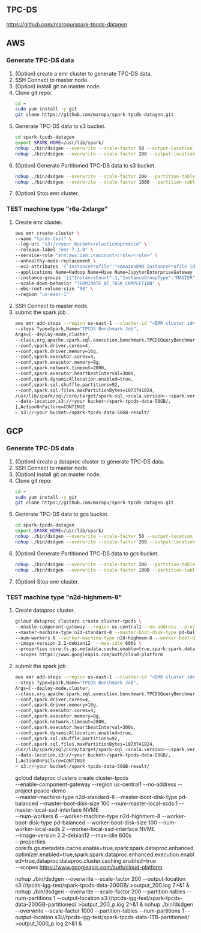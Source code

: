 ## TPC-DS
https://github.com/maropu/spark-tpcds-datagen

## AWS

### Generate TPC-DS data
1. (Option) create a emr cluster to generate TPC-DS data.
1. SSH Connect to master node.
1. (Option) install git on master node.
1. Clone git repo:
    ``` bash
    cd ~
    sudo yum install -y git
    git clone https://github.com/maropu/spark-tpcds-datagen.git
    ```
1. Generate TPC-DS data to s3 bucket.
    ```bash
    cd spark-tpcds-datagen
    export SPARK_HOME=/usr/lib/spark/
    nohup ./bin/dsdgen --overwrite --scale-factor 50 --output-location s3://<your bucket>/spark-tpcds-data-50GB/ >output.log 2>&1 &
    nohup ./bin/dsdgen --overwrite --scale-factor 200 --output-location s3://<your bucket>/spark-tpcds-data-200GB/ >output.log 2>&1 &
    ```
1. (Option) Generate Partitioned TPC-DS data to s3 bucket.
    ```bash
    nohup ./bin/dsdgen --overwrite --scale-factor 200 --partition-tables --num-partitions 1 --output-location s3://<your bucket>/spark-tpcds-data-200GB-partitioned/ >output.log 2>&1 &
    nohup ./bin/dsdgen --overwrite --scale-factor 1000 --partition-tables --num-partitions 1 --output-location s3://<your bucket>/spark-tpcds-data-1TB-partitioned/ >output.log 2>&1 &
    ```
1. (Option) Stop emr cluster.
### TEST machine type "r6a-2xlarge"
1. Create emr cluster.
    ```bash
    aws emr create-cluster \
    --name "tpcds-test" \
    --log-uri "s3://<your bucket>/elasticmapreduce" \
    --release-label "emr-7.1.0" \
    --service-role "arn:aws:iam::<account>:role/<role>" \
    --unhealthy-node-replacement \
    --ec2-attributes '{"InstanceProfile":"<AmazonEMR InstanceProfile id>","EmrManagedMasterSecurityGroup":"<SecurityGroup ID>","EmrManagedSlaveSecurityGroup":"<SecurityGroup ID>","SubnetId":"<Subnet Id>"}' \
    --applications Name=Hadoop Name=Hive Name=JupyterEnterpriseGateway Name=Livy Name=Spark \
    --instance-groups '[{"InstanceCount":1,"InstanceGroupType":"MASTER","Name":"主节点","InstanceType":"m6a.2xlarge","EbsConfiguration":{"EbsBlockDeviceConfigs":[{"VolumeSpecification":{"VolumeType":"gp2","SizeInGB":32},"VolumesPerInstance":2}],"EbsOptimized":true}},{"InstanceCount":6,"InstanceGroupType":"CORE","Name":"核心节点","InstanceType":"r6a.2xlarge","EbsConfiguration":{"EbsBlockDeviceConfigs":[{"VolumeSpecification":{"VolumeType":"gp2","SizeInGB":128},"VolumesPerInstance":4}],"EbsOptimized":true}}]' \
    --scale-down-behavior "TERMINATE_AT_TASK_COMPLETION" \
    --ebs-root-volume-size "50" \
    --region "us-east-1"
    ```
1. SSH Connect to master node.
1. submit the spark job .
    ```bash
    aws emr add-steps --region us-east-1 --cluster-id "<EMR cluster id>"                 \
    --steps Type=Spark,Name="TPCDS Benchmark Job",                                      \
    Args=[--deploy-mode,cluster,                                                        \
    --class,org.apache.spark.sql.execution.benchmark.TPCDSQueryBenchmark,               \
    --conf,spark.driver.cores=4,                                                        \
    --conf,spark.driver.memory=16g,                                                     \
    --conf,spark.executor.cores=4,                                                      \
    --conf,spark.executor.memory=8g,                                                    \
    --conf,spark.network.timeout=2000,                                                  \
    --conf,spark.executor.heartbeatInterval=300s,                                       \
    --conf,spark.dynamicAllocation.enabled=true,                                        \
    --conf,spark.sql.shuffle.partitions=92,                                             \
    --conf,spark.sql.files.maxPartitionBytes=1073741824,                                \
    /usr/lib/spark/sql/core/target/spark-sql_<scala.version>-<spark.version>-tests.jar, \
    --data-location,s3://<your bucket>/spark-tpcds-data-50GB/,                          \
    ],ActionOnFailure=CONTINUE                                                          \
    > s3://<your bucket>/spark-tpcds-data-50GB-result/                                  
    ```

## GCP
### Generate TPC-DS data
1. (Option) create a dataproc cluster to generate TPC-DS data.
1. SSH Connect to master node.
1. (Option) install git on master node.
1. Clone git repo:
    ``` bash
    cd ~
    sudo yum install -y git
    git clone https://github.com/maropu/spark-tpcds-datagen.git
    ```
1. Generate TPC-DS data to gcs bucket.
    ```bash
    cd spark-tpcds-datagen
    export SPARK_HOME=/usr/lib/spark/
    nohup ./bin/dsdgen --overwrite --scale-factor 50 --output-location gs://<your bucket>/spark-tpcds-data-50GB/ >output.log 2>&1 &
    nohup ./bin/dsdgen --overwrite --scale-factor 200 --output-location gs://<your bucket>/spark-tpcds-data-200GB/ >output.log 2>&1 &
    ```
1. (Option) Generate Partitioned TPC-DS data to gcs bucket.
    ```bash
    nohup ./bin/dsdgen --overwrite --scale-factor 200 --partition-tables --num-partitions 1 --output-location gs://<your bucket>/spark-tpcds-data-200GB-partitioned/ >output.log 2>&1 &
    nohup ./bin/dsdgen --overwrite --scale-factor 1000 --partition-tables --num-partitions 1 --output-location gs://<your bucket>/spark-tpcds-data-1TB-partitioned/ >output.log 2>&1 &
    ```
1. (Option) Stop emr cluster.
### TEST machine type "n2d-highmem-8"
1. Create dataproc cluster.
    ```bash
    gcloud dataproc clusters create cluster-tpcds \
    --enable-component-gateway --region us-central1 --no-address --project <project id> \
    --master-machine-type n2d-standard-8 --master-boot-disk-type pd-balanced --master-boot-disk-size 100 --num-master-local-ssds 1 --master-local-ssd-interface NVME \
    --num-workers 6 --worker-machine-type n2d-highmem-8 --worker-boot-disk-type pd-balanced --worker-boot-disk-size 100 --num-worker-local-ssds 2 --worker-local-ssd-interface NVME \
    --image-version 2.2-debian12  --max-idle 600s \
    --properties core:fs.gs.metadata.cache.enable=true,spark:spark.dataproc.enhanced.optimizer.enabled=true,spark:spark.dataproc.enhanced.execution.enabled=true,dataproc:dataproc.cluster.caching.enabled=true \
    --scopes https://www.googleapis.com/auth/cloud-platform
    ```
1. submit the spark job .
    ```bash
    aws emr add-steps --region us-east-1 --cluster-id "<EMR cluster id>"                 \
    --steps Type=Spark,Name="TPCDS Benchmark Job",                                      \
    Args=[--deploy-mode,cluster,                                                        \
    --class,org.apache.spark.sql.execution.benchmark.TPCDSQueryBenchmark,               \
    --conf,spark.driver.cores=4,                                                        \
    --conf,spark.driver.memory=16g,                                                     \
    --conf,spark.executor.cores=4,                                                      \
    --conf,spark.executor.memory=8g,                                                    \
    --conf,spark.network.timeout=2000,                                                  \
    --conf,spark.executor.heartbeatInterval=300s,                                       \
    --conf,spark.dynamicAllocation.enabled=true,                                        \
    --conf,spark.sql.shuffle.partitions=92,                                             \
    --conf,spark.sql.files.maxPartitionBytes=1073741824,                                \
    /usr/lib/spark/sql/core/target/spark-sql_<scala.version>-<spark.version>-tests.jar, \
    --data-location,s3://<your bucket>/spark-tpcds-data-50GB/,                          \
    ],ActionOnFailure=CONTINUE                                                          \
    > s3://<your bucket>/spark-tpcds-data-50GB-result/                                  
    ```
    gcloud dataproc clusters create cluster-tpcds \
    --enable-component-gateway --region us-central1 --no-address --project peace-demo \
    --master-machine-type n2d-standard-8 --master-boot-disk-type pd-balanced --master-boot-disk-size 100 --num-master-local-ssds 1 --master-local-ssd-interface NVME \
    --num-workers 6 --worker-machine-type n2d-highmem-8 --worker-boot-disk-type pd-balanced --worker-boot-disk-size 100 --num-worker-local-ssds 2 --worker-local-ssd-interface NVME \
    --image-version 2.2-debian12  --max-idle 600s \
    --properties core:fs.gs.metadata.cache.enable=true,spark:spark.dataproc.enhanced.optimizer.enabled=true,spark:spark.dataproc.enhanced.execution.enabled=true,dataproc:dataproc.cluster.caching.enabled=true \
    --scopes https://www.googleapis.com/auth/cloud-platform

    
    nohup ./bin/dsdgen --overwrite --scale-factor 200 --output-location s3://tpcds-igg-test/spark-tpcds-data-200GB/ >output_200.log 2>&1 &
    nohup ./bin/dsdgen --overwrite --scale-factor 200 --partition-tables --num-partitions 1 --output-location s3://tpcds-igg-test/spark-tpcds-data-200GB-partitioned/ >output_200_p.log 2>&1 &
    nohup ./bin/dsdgen --overwrite --scale-factor 1000 --partition-tables --num-partitions 1 --output-location s3://tpcds-igg-test/spark-tpcds-data-1TB-partitioned/ >output_1000_p.log 2>&1 &